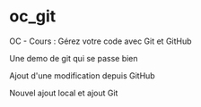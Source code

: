 # oc_git
OC - Cours : Gérez votre code avec Git et GitHub

Une demo de git qui se passe bien

Ajout d'une modification depuis GitHub

Nouvel ajout local et ajout Git
